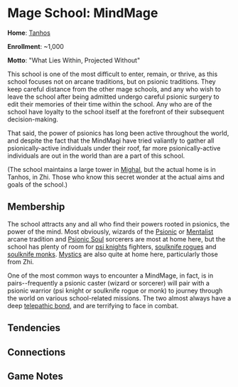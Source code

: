 # Mage School: MindMage
**Home**: [Tanhos](../../Cities/Tanhos.md)

**Enrollment**: ~1,000

**Motto**: "What Lies Within, Projected Without"

This school is one of the most difficult to enter, remain, or thrive, as this school focuses not on arcane traditions, but on psionic traditions. They keep careful distance from the other mage schools, and any who wish to leave the school after being admitted undergo careful psionic surgery to edit their memories of their time within the school. Any who are of the school have loyalty to the school itself at the forefront of their subsequent decision-making.

That said, the power of psionics has long been active throughout the world, and despite the fact that the MindMagi have tried valiantly to gather all psionically-active individuals under their roof, far more psionically-active individuals are out in the world than are a part of this school.

(The school maintains a large tower in [Mighal](../../Cities/Mighal.md), but the actual home is in Tanhos, in Zhi. Those who know this secret wonder at the actual aims and goals of the school.)

## Membership
The school attracts any and all who find their powers rooted in psionics, the power of the mind. Most obviously, wizards of the [Psionic](../../Classes/Wizard/Psionics.md) or [Mentalist](../../Classes/Wizard/Mentalism.md) arcane tradition and [Psionic Soul](../../Classes/Sorcerer/PsionicSoul.md) sorcerers are most at home here, but the school has plenty of room for [psi knights](../../Classes/Fighter/PsiKnight.md) fighters, [soulknife rogues](../../Classes/Rogue/Soulknife.md) and [soulknife monks](../../Classes/Monk/SoulKnife.md). [Mystics](../../Classes/Mystic/index.md) are also quite at home here, particularly those from Zhi.

One of the most common ways to encounter a MindMage, in fact, is in pairs--frequently a psionic caster (wizard or sorcerer) will pair with a psionic warrior (psi knight or soulknife rogue or monk) to journey through the world on various school-related missions. The two almost always have a deep [telepathic bond](../../Classes/Feats.md#telepathic-bond), and are terrifying to face in combat.

## Tendencies

## Connections

## Game Notes

